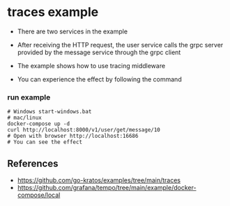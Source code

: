 # traces example

- There are two services in the example

- After receiving the HTTP request, the user service calls the grpc server provided by the message service through the grpc client

- The example shows how to use tracing middleware

- You can experience the effect by following the command

### run example
```shell
# Windows start-windows.bat
# mac/linux
docker-compose up -d
curl http://localhost:8000/v1/user/get/message/10
# Open with browser http://localhost:16686
# You can see the effect
```

## References

- https://github.com/go-kratos/examples/tree/main/traces
- https://github.com/grafana/tempo/tree/main/example/docker-compose/local
